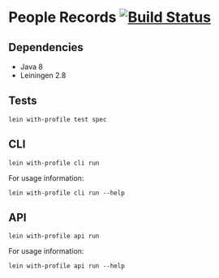 # People Records [![Build Status](https://travis-ci.org/mylesmegyesi/people-records.svg?branch=master)](https://travis-ci.org/mylesmegyesi/people-records)

## Dependencies

* Java 8
* Leiningen 2.8

## Tests

`lein with-profile test spec`

## CLI

`lein with-profile cli run`

For usage information:

`lein with-profile cli run --help`

## API

`lein with-profile api run`

For usage information:

`lein with-profile api run --help`
